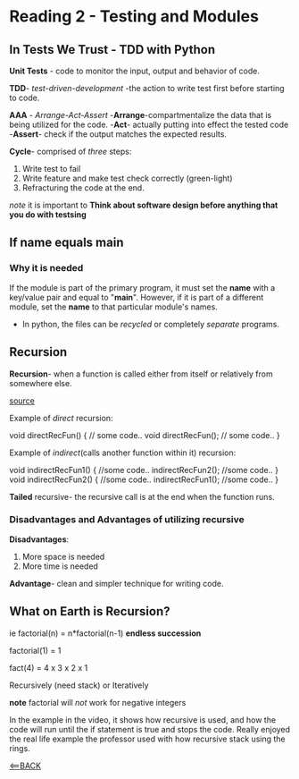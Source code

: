 # Reading 2 - Testing and Modules

## In Tests We Trust - TDD with Python

**Unit Tests** - code to monitor the input, output and behavior of code.

**TDD**- *test-driven-development*
-the action to write test first before starting to code.

**AAA** - *Arrange-Act-Assert*
-**Arrange**-compartmentalize the data that is being utilized for the code.
-**Act**- actually putting into effect the tested code
-**Assert**- check if the output matches the expected results.

**Cycle**- comprised of *three* steps:
1. Write test to fail
2. Write feature and make test check correctly (green-light)
3. Refracturing the code at the end.

*note* it is important to **Think about software design before anything that you do with testsing**

## If name equals main

### Why it is needed

If the module is part of the primary program, it must set the __name__ with a key/value pair and equal to "__main__". However, if it is part of a different module, set the __name__ to that particular module's names.

- In python, the files can be *recycled* or completely *separate* programs.

## Recursion

**Recursion**- when a function is called either from itself or relatively from somewhere else.

[source](https://www.geeksforgeeks.org/recursion/)

Example of *direct* recursion:

  void directRecFun()
    {
      // some code..
      void directRecFun();
      // some code..
    }

Example of *indirect*(calls another function within it) recursion:
  
  void indirectRecFun1()
  {
    //some code..
    indirectRecFun2();
    //some code..
  }
  void indirectRecFun2()
  {
    //some code..
    indirectRecFun1();
    //some code..
  }

**Tailed** recursive- the recursive call is at the end when the function runs.

### Disadvantages and Advantages of utilizing recursive

**Disadvantages**:
1. More space is needed
2. More time is needed

**Advantage**- clean and simpler technique for writing code.

## What on Earth is Recursion?

ie factorial(n) = n*factorial(n-1)
**endless succession**

factorial(1) = 1

fact(4) = 4 x 3 x 2 x 1

Recursively (need stack) or Iteratively

**note** factorial will *not* work for negative integers

In the example in the video, it shows how recursive is used, and how the code will run until the if statement is true and stops the code. Really enjoyed the real life example the professor used with how recursive stack using the rings.

[<==BACK](README.md)
